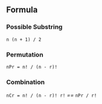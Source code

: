 ## Formula

### Possible Substring

`n (n + 1) / 2`

### Permutation 

`nPr = n! / (n - r)!`

### Combination

`nCr = n! / (n - r)! r!` *==* `nPr / r!`

